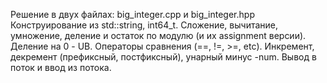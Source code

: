 Решение в двух файлах: big_integer.cpp и big_integer.hpp
Конструирование из std::string, int64_t.
Сложение, вычитание, умножение, деление и остаток по модулю (и их assignment версии). Деление на 0 - UB.
Операторы сравнения (==, !=, >=, etc).
Инкремент, декремент (префиксный, постфиксный), унарный минус -num.
Вывод в поток и ввод из потока.
